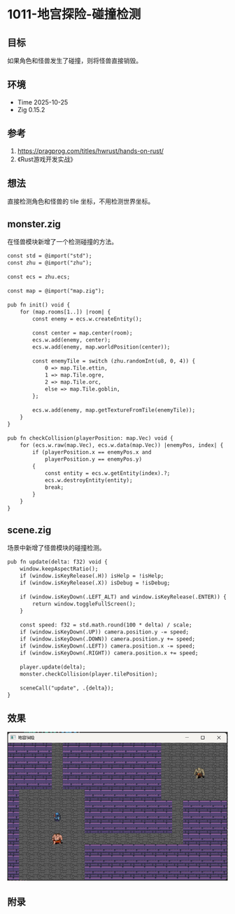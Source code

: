 # 1011-地宫探险-碰撞检测

## 目标

如果角色和怪兽发生了碰撞，则将怪兽直接销毁。

## 环境

- Time 2025-10-25
- Zig 0.15.2

## 参考

1. <https://pragprog.com/titles/hwrust/hands-on-rust/>
2. 《Rust游戏开发实战》

## 想法

直接检测角色和怪兽的 tile 坐标，不用检测世界坐标。

## monster.zig

在怪兽模块新增了一个检测碰撞的方法。

```zig
const std = @import("std");
const zhu = @import("zhu");

const ecs = zhu.ecs;

const map = @import("map.zig");

pub fn init() void {
    for (map.rooms[1..]) |room| {
        const enemy = ecs.w.createEntity();

        const center = map.center(room);
        ecs.w.add(enemy, center);
        ecs.w.add(enemy, map.worldPosition(center));

        const enemyTile = switch (zhu.randomInt(u8, 0, 4)) {
            0 => map.Tile.ettin,
            1 => map.Tile.ogre,
            2 => map.Tile.orc,
            else => map.Tile.goblin,
        };

        ecs.w.add(enemy, map.getTextureFromTile(enemyTile));
    }
}

pub fn checkCollision(playerPosition: map.Vec) void {
    for (ecs.w.raw(map.Vec), ecs.w.data(map.Vec)) |enemyPos, index| {
        if (playerPosition.x == enemyPos.x and
            playerPosition.y == enemyPos.y)
        {
            const entity = ecs.w.getEntity(index).?;
            ecs.w.destroyEntity(entity);
            break;
        }
    }
}
```

## scene.zig

场景中新增了怪兽模块的碰撞检测。

```zig
pub fn update(delta: f32) void {
    window.keepAspectRatio();
    if (window.isKeyRelease(.H)) isHelp = !isHelp;
    if (window.isKeyRelease(.X)) isDebug = !isDebug;

    if (window.isKeyDown(.LEFT_ALT) and window.isKeyRelease(.ENTER)) {
        return window.toggleFullScreen();
    }

    const speed: f32 = std.math.round(100 * delta) / scale;
    if (window.isKeyDown(.UP)) camera.position.y -= speed;
    if (window.isKeyDown(.DOWN)) camera.position.y += speed;
    if (window.isKeyDown(.LEFT)) camera.position.x -= speed;
    if (window.isKeyDown(.RIGHT)) camera.position.x += speed;

    player.update(delta);
    monster.checkCollision(player.tilePosition);

    sceneCall("update", .{delta});
}
```

## 效果

![碰撞检测][1]

[1]: images/地宫探险07.gif

## 附录
